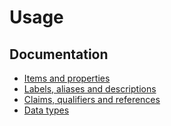 # Usage

## Documentation

- [Items and properties](items-properties.md)
- [Labels, aliases and descriptions](labels-aliases-descriptions.md)
- [Claims, qualifiers and references](claims-qualifiers-references.md)
- [Data types](data-types.md)
